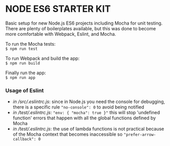 # NODE ES6 STARTER KIT
Basic setup for new Node.js ES6 projects including Mocha for unit testing. There are plenty of boilerplates available, but this was done to become more comfortable with Webpack, Eslint, and Mocha.

To run the Mocha tests:  
`$ npm run test`

To run Webpack and build the app:  
`$ npm run build`

Finally run the app:  
`$ npm run app`

### Usage of Eslint
- *in /src/.eslintrc.js*: since in Node.js you need the console for debugging, there is a specific rule `"no-console": 0` to avoid being notified
- *in /test/.eslintrc.js*: `"env: { "mocha": true }"` this will stop 'undefined function' errors that happen with all the global functions defined by Mocha
- *in /test/.eslintrc.js*: the use of lambda functions is not practical because of the Mocha context that becomes inaccessible so `"prefer-arrow-callback": 0` 
